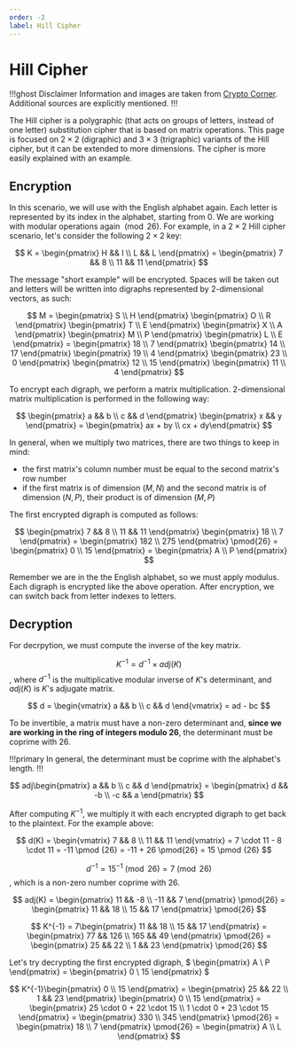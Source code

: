 ```yaml
---
order: -2
label: Hill Cipher
---
```


# Hill Cipher

!!!ghost Disclaimer
Information and images are taken from [Crypto Corner](https://crypto.interactive-maths.com/). Additional sources are explicitly mentioned.
!!!

The Hill cipher is a polygraphic (that acts on groups of letters, instead of one letter) substitution cipher that is based on matrix operations. This page is focused on $2\times2$ (digraphic) and $3\times3$ (trigraphic) variants of the Hill cipher, but it can be extended to more dimensions. The cipher is more easily explained with an example.

## Encryption

In this scenario, we will use with the English alphabet again. Each letter is represented by its index in the alphabet, starting from 0. We are working with modular operations again $\pmod{26}$. For example, in a $2\times2$ Hill cipher scenario, let's consider the following $2\times2$ key:

$$ K = \begin{pmatrix} H && I \\ L && L \end{pmatrix} = \begin{pmatrix} 7 && 8 \\ 11 && 11 \end{pmatrix} $$

The message "short example" will be encrypted. Spaces will be taken out and letters will be written into digraphs represented by 2-dimensional vectors, as such:

$$ M = \begin{pmatrix} S \\ H \end{pmatrix} \begin{pmatrix} O \\ R \end{pmatrix} \begin{pmatrix} T \\ E \end{pmatrix} \begin{pmatrix} X \\ A \end{pmatrix} \begin{pmatrix} M \\ P \end{pmatrix} \begin{pmatrix} L \\ E \end{pmatrix} = \begin{pmatrix} 18 \\ 7 \end{pmatrix} \begin{pmatrix} 14 \\ 17 \end{pmatrix} \begin{pmatrix} 19 \\ 4 \end{pmatrix} \begin{pmatrix} 23 \\ 0 \end{pmatrix} \begin{pmatrix} 12 \\ 15 \end{pmatrix} \begin{pmatrix} 11 \\ 4 \end{pmatrix} $$ 

To encrypt each digraph, we perform a matrix multiplication. 2-dimensional matrix multiplication is performed in the following way:

$$ \begin{pmatrix} a && b \\ c && d \end{pmatrix} \begin{pmatrix} x && y \end{pmatrix} = \begin{pmatrix} ax + by \\ cx + dy\end{pmatrix} $$

In general, when we multiply two matrices, there are two things to keep in mind:
* the first matrix's column number must be equal to the second matrix's row number
* if the first matrix is of dimension $(M, N)$ and the second matrix is of dimension $(N, P)$, their product is of dimension $(M, P)$
  
The first encrypted digraph is computed as follows:

$$ \begin{pmatrix} 7 && 8 \\ 11 && 11 \end{pmatrix} \begin{pmatrix} 18 \\ 7 \end{pmatrix} = \begin{pmatrix} 182 \\ 275 \end{pmatrix} \pmod{26} = \begin{pmatrix} 0 \\ 15 \end{pmatrix} = \begin{pmatrix} A \\ P \end{pmatrix} $$

Remember we are in the the English alphabet, so we must apply modulus. Each digraph is encrypted like the above operation. After encryption, we can switch back from letter indexes to letters.

## Decryption

For decrpytion, we must compute the inverse of the key matrix.

$$ K^{-1} = d^{-1} \times adj(K) $$, where $d^{-1}$ is the multiplicative modular inverse of $K$'s determinant, and $adj(K)$ is $K$'s adjugate matrix.

$$ d = \begin{vmatrix} a && b \\ c && d \end{vmatrix} = ad - bc $$

To be invertible, a matrix must have a non-zero determinant and, **since we are working in the ring of integers modulo 26**, the determinant must be coprime with 26.

!!!primary
In general, the determinant must be coprime with the alphabet's length.
!!!

$$ adj\begin{pmatrix} a && b \\ c && d \end{pmatrix} = \begin{pmatrix} d && -b \\ -c && a \end{pmatrix} $$

After computing $K^{-1}$, we multiply it with each encrypted digraph to get back to the plaintext. For the example above:

$$ d(K) = \begin{vmatrix} 7 && 8 \\ 11 && 11 \end{vmatrix} = 7 \cdot 11 - 8 \cdot 11 = -11 \pmod {26} = -11 + 26 \pmod{26} = 15 \pmod {26} $$

$$ d^{-1} = 15^{-1} \pmod {26} = 7 \pmod {26} $$, which is a non-zero number coprime with 26.

$$ adj(K) = \begin{pmatrix} 11 && -8 \\ -11 && 7 \end{pmatrix} \pmod{26} = \begin{pmatrix} 11 && 18 \\ 15 && 17 \end{pmatrix} \pmod{26} $$

$$ K^{-1} = 7\begin{pmatrix} 11 && 18 \\ 15 && 17 \end{pmatrix} = \begin{pmatrix} 77 && 126 \\ 165 && 49 \end{pmatrix} \pmod{26} = \begin{pmatrix} 25 && 22 \\ 1 && 23 \end{pmatrix} \pmod{26} $$

Let's try decrypting the first encrypted digraph, $ \begin{pmatrix} A \\ P \end{pmatrix} = \begin{pmatrix} 0 \\ 15 \end{pmatrix} $

$$ K^{-1}\begin{pmatrix} 0 \\ 15 \end{pmatrix} = \begin{pmatrix} 25 && 22 \\ 1 && 23 \end{pmatrix} \begin{pmatrix} 0 \\ 15 \end{pmatrix} = \begin{pmatrix} 25 \cdot 0 + 22 \cdot 15 \\ 1 \cdot 0 + 23 \cdot 15 \end{pmatrix} = \begin{pmatrix} 330 \\ 345 \end{pmatrix} \pmod{26} = \begin{pmatrix} 18 \\ 7 \end{pmatrix} \pmod{26} = \begin{pmatrix} A \\ L \end{pmatrix} $$



